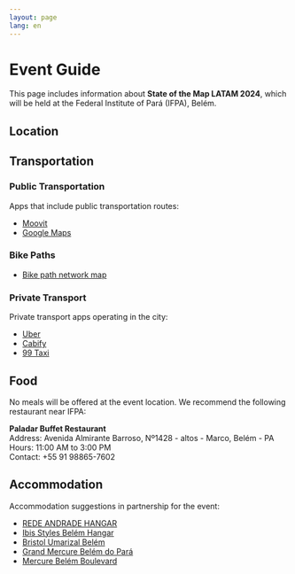 ```yaml
---
layout: page
lang: en
---
```


# Event Guide

This page includes information about **State of the Map LATAM 2024**, which will be held at the Federal Institute of Pará (IFPA), Belém.

## Location

<div id="map" data-map_center="{{ site.map_config.map_center | jsonify }}"
  data-zoom-level="{{ site.map_config.zoom_level }}"
  data-marker_lat_lng="{{ site.map_config.marker_lat_lng | jsonify }}">
</div>

## Transportation

### Public Transportation

Apps that include public transportation routes:

- [Moovit](https://moovitapp.com/)
- [Google Maps](https://maps.google.com)

### Bike Paths

- [Bike path network map](https://semob.belem.pa.gov.br/wp-content/uploads/2021/03/Mapa_Rede_Cicloviaria_Realistico-2019.pdf)

### Private Transport

Private transport apps operating in the city:

- [Uber](https://www.uber.com/global/en/cities/belem/)
- [Cabify](https://play.google.com/store/apps/details?id=com.cabify.rider)
- [99 Taxi](https://play.google.com/store/apps/details?id=com.taxis99)

## Food

No meals will be offered at the event location. We recommend the following restaurant near IFPA:

**Paladar Buffet Restaurant**  
Address: Avenida Almirante Barroso, Nº1428 - altos - Marco, Belém - PA  
Hours: 11:00 AM to 3:00 PM  
Contact: +55 91 98865-7602

## Accommodation

Accommodation suggestions in partnership for the event:

- [REDE ANDRADE HANGAR](https://www.booking.com/Share-lVsvSUu)
- [Ibis Styles Belém Hangar](https://www.booking.com/Share-kiLSdPn)
- [Bristol Umarizal Belém](https://www.booking.com/Share-fdbaPs)
- [Grand Mercure Belém do Pará](https://www.booking.com/Share-MJlxe6)
- [Mercure Belém Boulevard](https://www.booking.com/Share-chQ7gr)
